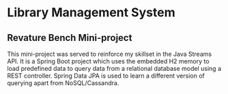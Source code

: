 # Library Management System
## Revature Bench Mini-project 

This mini-project was served to reinforce my skillset in the Java Streams API. 
It is a Spring Boot project which uses the embedded H2 memory to load predefined data to query data from a relational database model using a REST controller.
Spring Data JPA is used to learn a different version of querying apart from NoSQL/Cassandra. 
